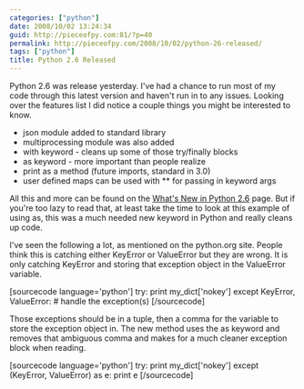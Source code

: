 ```yaml
---
categories: ["python"]
date: 2008/10/02 13:24:34
guid: http://pieceofpy.com:81/?p=40
permalink: http://pieceofpy.com/2008/10/02/python-26-released/
tags: ["python"]
title: Python 2.6 Released
---
```

Python 2.6 was release yesterday. I've had a chance to run most of my code through this latest version and haven't run in to any issues. Looking over the features list I did notice a couple things you might be interested to know.
<ul>
	<li>json module added to standard library</li>
	<li>multiprocessing module was also added</li>
	<li>with keyword - cleans up some of those try/finally blocks</li>
	<li>as keyword - more important than people realize</li>
	<li>print as a method (future imports, standard in 3.0)</li>
	<li>user defined maps can be used with ** for passing in keyword args</li>
</ul>
All this and more can be found on the <a href="http://docs.python.org/whatsnew/2.6.html">What's New in Python 2.6</a> page. But if you're too lazy to read that, at least take the time to look at this example of using as, this was a much needed new keyword in Python and really cleans up code.

I've seen the following a lot, as mentioned on the python.org site. People think this is catching either KeyError or ValueError but they are wrong. It is only catching KeyError and storing that exception object in the ValueError variable.

[sourcecode language='python']
try:
    print my_dict['nokey']
except KeyError, ValueError:
    # handle the exception(s)
[/sourcecode]

Those exceptions should be in a tuple, then a comma for the variable to store the exception object in. The new method uses the as keyword and removes that ambiguous comma and makes for a much cleaner exception block when reading.

[sourcecode language='python']
try:
    print my_dict['nokey']
except (KeyError, ValueError) as e:
    print e
[/sourcecode]
